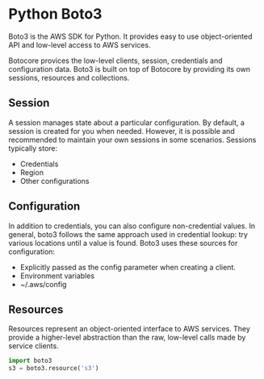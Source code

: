 # Python Boto3

Boto3 is the AWS SDK for Python. It provides easy to use object-oriented API and low-level access to AWS services. 

Botocore provices the low-level clients, session, credentials and configuration data. Boto3 is built on top of Botocore by providing its own sessions, resources and collections. 

## Session

A session manages state about a particular configuration. By default, a session is created for you when needed. However, it is possible and recommended to maintain your own sessions in some scenarios. Sessions typically store:

- Credentials
- Region
- Other configurations

## Configuration

In addition to credentials, you can also configure non-credential values. In general, boto3 follows the same approach used in credential lookup: try various locations until a value is found. Boto3 uses these sources for configuration:

- Explicitly passed as the config parameter when creating a client. 
- Environment variables
- ~/.aws/config

## Resources

Resources represent an object-oriented interface to AWS services. They provide a higher-level abstraction than the raw, low-level calls made by service clients. 

```python
import boto3
s3 = boto3.resource('s3')
```